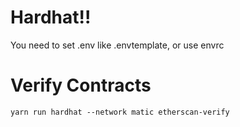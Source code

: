 # Hardhat!!

You need to set .env like .envtemplate, or use envrc

# Verify Contracts

```
yarn run hardhat --network matic etherscan-verify
```
